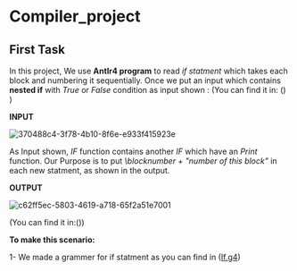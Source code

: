 # Compiler_project

## First Task
In this project, We use **Antlr4 program** to read *if statment* which takes each block and numbering it sequentially.
Once we put an input which contains **nested if** with *True* or *False* condition as input shown :
(You can find it in: () )

**INPUT**


![370488c4-3f78-4b10-8f6e-e933f415923e](https://user-images.githubusercontent.com/76706477/226956801-e44c0a25-2c05-4cee-8a12-c28659332ce6.jpg)


As Input shown, *IF* function contains another *IF* which have an *Print* function. Our Purpose is to put *\\blocknumber + "number of this block"* in each new statment, as shown in the output.


**OUTPUT**


![c62ff5ec-5803-4619-a718-65f2a51e7001](https://user-images.githubusercontent.com/76706477/226959632-f7234121-3e54-4754-b9fd-ac177ef74876.jpg)

(You can find it in:())

**To make this scenario:**

1- We made a grammer for if statment as you can find in ([If.g4](https://github.com/Asmahan-Rashed/Compiler_project/blob/main/If.g4))

